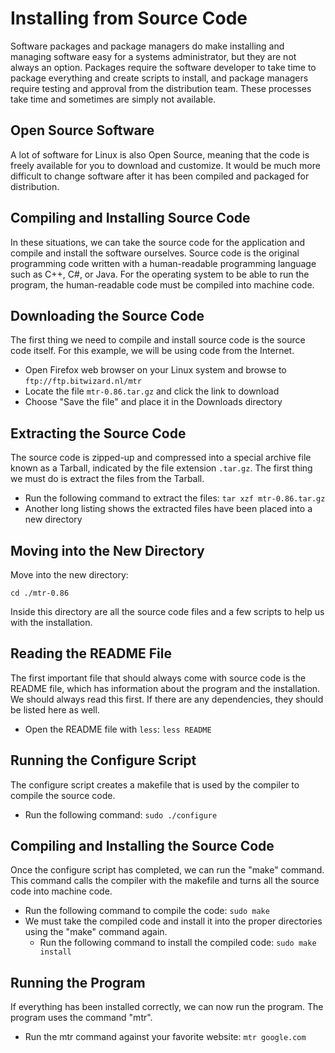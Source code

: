 **Installing from Source Code**
================================

Software packages and package managers do make installing and managing software easy for a systems administrator, but they are not always an option. Packages require the software developer to take time to package everything and create scripts to install, and package managers require testing and approval from the distribution team. These processes take time and sometimes are simply not available.

**Open Source Software**
------------------------

A lot of software for Linux is also Open Source, meaning that the code is freely available for you to download and customize. It would be much more difficult to change software after it has been compiled and packaged for distribution.

**Compiling and Installing Source Code**
-----------------------------------------

In these situations, we can take the source code for the application and compile and install the software ourselves. Source code is the original programming code written with a human-readable programming language such as C++, C#, or Java. For the operating system to be able to run the program, the human-readable code must be compiled into machine code.

**Downloading the Source Code**
-----------------------------

The first thing we need to compile and install source code is the source code itself. For this example, we will be using code from the Internet.

* Open Firefox web browser on your Linux system and browse to `ftp://ftp.bitwizard.nl/mtr`
* Locate the file `mtr-0.86.tar.gz` and click the link to download
* Choose "Save the file" and place it in the Downloads directory

**Extracting the Source Code**
-----------------------------

The source code is zipped-up and compressed into a special archive file known as a Tarball, indicated by the file extension `.tar.gz`. The first thing we must do is extract the files from the Tarball.

* Run the following command to extract the files: `tar xzf mtr-0.86.tar.gz`
* Another long listing shows the extracted files have been placed into a new directory

**Moving into the New Directory**
---------------------------------

Move into the new directory:

`cd ./mtr-0.86`

Inside this directory are all the source code files and a few scripts to help us with the installation.

**Reading the README File**
---------------------------

The first important file that should always come with source code is the README file, which has information about the program and the installation. We should always read this first. If there are any dependencies, they should be listed here as well.

* Open the README file with `less`: `less README`

**Running the Configure Script**
-------------------------------

The configure script creates a makefile that is used by the compiler to compile the source code.

* Run the following command: `sudo ./configure`

**Compiling and Installing the Source Code**
--------------------------------------------

Once the configure script has completed, we can run the "make" command. This command calls the compiler with the makefile and turns all the source code into machine code.

* Run the following command to compile the code: `sudo make`
* We must take the compiled code and install it into the proper directories using the "make" command again.
	+ Run the following command to install the compiled code: `sudo make install`

**Running the Program**
----------------------

If everything has been installed correctly, we can now run the program. The program uses the command "mtr".

* Run the mtr command against your favorite website:
`mtr google.com`
